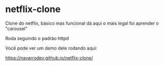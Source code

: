 # netflix-clone

Clone do netflix, básico mas funcional dá aqui o mais legal foi aprender o "carousel"

Roda seguindo o padrão httpd

Você pode ver um demo dele rodando aqui:

https://navarrodev.github.io/netflix-clone/


